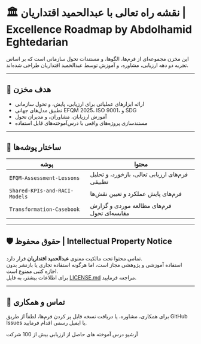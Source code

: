 # 🏛️ نقشه راه تعالی با عبدالحمید اقتداریان | Excellence Roadmap by Abdolhamid Eghtedarian

این مخزن مجموعه‌ای از فرم‌ها، الگوها، و مستندات تحول سازمانی است که بر اساس تجربه دو دهه ارزیابی، مشاوره، و آموزش توسط عبدالحمید اقتداریان طراحی شده‌اند.

---

## 🎯 هدف مخزن

- ارائه ابزارهای عملیاتی برای ارزیابی، پایش، و تحول سازمانی  
- تطبیق مدل‌های جهانی EFQM 2025، ISO 9001، و SDG  
- آموزش ارزیابان، مشاوران، و مدیران تحول  
- مستندسازی پروژه‌های واقعی با درس‌آموخته‌های قابل استفاده  

---

## 📂 ساختار پوشه‌ها

| پوشه | محتوا |
|------|--------|
| `EFQM-Assessment-Lessons` | فرم‌های ارزیابی تعالی، بازخورد، و تحلیل تطبیقی |
| `Shared-KPIs-and-RACI-Models` | فرم‌های پایش عملکرد و تعیین نقش‌ها |
| `Transformation-Casebook` | فرم‌های مطالعه موردی و گزارش مقایسه‌ای تحول |

---

## 🛡️ حقوق محفوظ | Intellectual Property Notice

تمامی محتوا تحت مالکیت معنوی **عبدالحمید اقتداریان** قرار دارد.  
استفاده آموزشی و پژوهشی مجاز است، اما هرگونه استفاده تجاری یا بازنشر بدون اجازه کتبی ممنوع است.  
برای اطلاعات بیشتر، به فایل [LICENSE.md](LICENSE.md) مراجعه فرمایید.

---

## 🤝 تماس و همکاری

برای همکاری، مشاوره، یا دریافت نسخه قابل پر کردن فرم‌ها، لطفاً از طریق GitHub Issues یا ایمیل رسمی اقدام فرمایید.

آرشیو درس آموخته های حاصل از ارزیابی بیش از 100 شرکت
